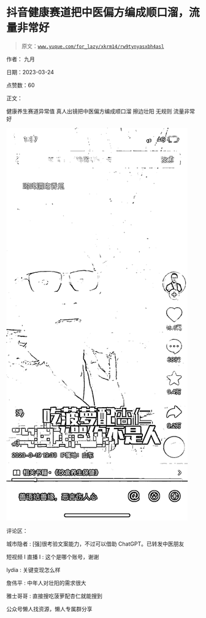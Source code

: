 # 抖音健康赛道把中医偏方编成顺口溜，流量非常好

> 原文：[`www.yuque.com/for_lazy/xkrm14/rw9tynyasxbh4asl`](https://www.yuque.com/for_lazy/xkrm14/rw9tynyasxbh4asl)



作者： 九月



日期：2023-03-24



点赞数：60



正文：



健康养生赛道异常值 真人出镜把中医偏方编成顺口溜 擦边壮阳 无规则 流量非常好



![](img/0134128d21471808b0e29d9dcfb1da3b.png)  

评论区：



城市隐者 : [强]很考验文案能力，不过可以借助 ChatGPT。已转发中医朋友



短视频 I 直播 I : 这个是哪个账号，谢谢



lydia : 关键变现怎么样



詹伟平 : 中年人对壮阳的需求很大



雅士哥哥 : 直接搜吃菠萝配杏仁就能搜到



公众号懒人找资源，懒人专属群分享


